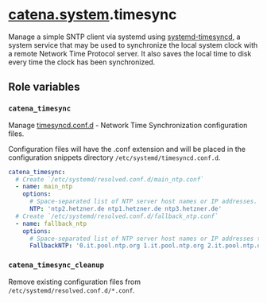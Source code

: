# [catena.system](https://gitlab.com/alysoid/catena-system).timesync

Manage a simple SNTP client via systemd using [systemd-timesyncd](https://man.archlinux.org/man/systemd-timesyncd.8), a system service that may be used to synchronize the local system clock with a remote Network Time Protocol server. It also saves the local time to disk every time the clock has been synchronized.

## Role variables

### `catena_timesync`

Manage [timesyncd.conf.d](https://man.archlinux.org/man/timesyncd.conf.5) - Network Time Synchronization configuration files.

Configuration files will have the .conf extension and will be placed in the configuration snippets directory `/etc/systemd/timesyncd.conf.d`.

```yaml
catena_timesync:
  # Create `/etc/systemd/resolved.conf.d/main_ntp.conf`
  - name: main_ntp
    options:
      # Space-separated list of NTP server host names or IP addresses.
      NTP: 'ntp2.hetzner.de ntp1.hetzner.de ntp3.hetzner.de'
  # Create `/etc/systemd/resolved.conf.d/fallback_ntp.conf`
  - name: fallback_ntp
    options:
      # Space-separated list of NTP server host names or IP addresses to be used as the fallback NTP servers.
      FallbackNTP: '0.it.pool.ntp.org 1.it.pool.ntp.org 2.it.pool.ntp.org 3.it.pool.ntp.org'
```

### `catena_timesync_cleanup`

Remove existing configuration files from `/etc/systemd/resolved.conf.d/*.conf`.
